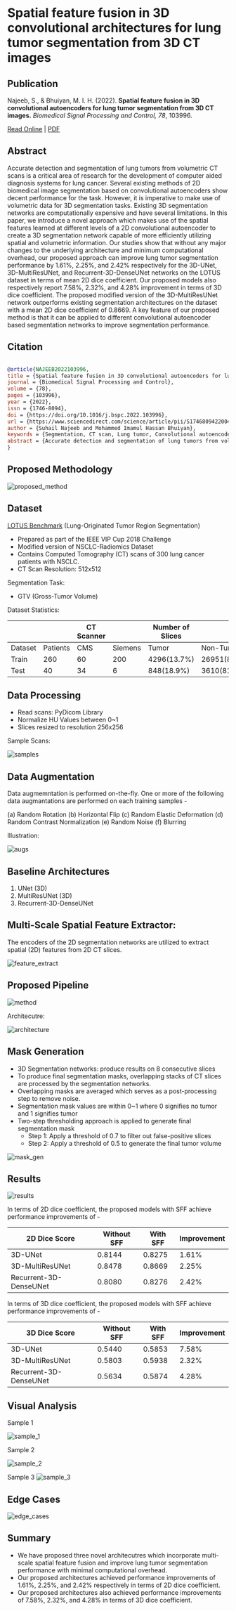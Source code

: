 # Spatial feature fusion in 3D convolutional architectures for lung tumor segmentation from 3D CT images

## Publication

Najeeb, S., & Bhuiyan, M. I. H. (2022). **Spatial feature fusion in 3D convolutional autoencoders for lung tumor segmentation from 3D CT images.** *Biomedical Signal Processing and Control, 78*, 103996.

[Read Online](https://www.sciencedirect.com/science/article/pii/S174680942200444X?casa_token=X-Q6xxJMUTgAAAAA:obFFHXJATpV7j-oAybaqx8dZYB2xGfeTh6KQ_C2WxXFruL3etqAsU_nsqy4Nr93Chfv7Inxubg) | [PDF](https://pdf.sciencedirectassets.com/273545/1-s2.0-S1746809422X00050/1-s2.0-S174680942200444X/main.pdf?X-Amz-Security-Token=IQoJb3JpZ2luX2VjEMP%2F%2F%2F%2F%2F%2F%2F%2F%2F%2FwEaCXVzLWVhc3QtMSJGMEQCIF8SKzZyo4bOWvXNrUf2UpXg%2BmF8tjsW%2FD1hLqIhISh9AiB8L33g%2F7RdiBT%2FijLG2JzF5oda5DjmrsJSQU4GSc1mnCrVBAi7%2F%2F%2F%2F%2F%2F%2F%2F%2F%2F8BEAUaDDA1OTAwMzU0Njg2NSIMooMWYelr8nWcl9HzKqkEsHgqp2eDLIj4xBTGnYd5qyY56FbK5kgWd7LJ%2FQwXv%2BPB6llILKMOZxYgMtFElnAoKJ4NevitLMvaxxYMTGj9p2dD5nALRK0sKY8a854P%2BnkoiYIP8frdCgsJOHCJ3ESdbxt%2BWnjU%2FvTAxyiYME6Ohl%2FhTYFkv4mxX%2FG3OtT0F0gDt8dOyCl5dPooetKHET2BSzqI94jwMtS9pcdc47tj0Vy9PwmyiuHmbQyaY%2FiYeXglikuq4eC63N7snayHOGDtNnr14axq6LX1NCNO27jzDy5iBZNHVAaGdGukDAVLlUsIzua8rZ%2Fu%2FGzfl60bIU8UogylHqALX7x2uZsq1rtkeRYuSjteQVTVj4Gjtp4FuiDFOcBr94HgbZ5mLuacrdvkBhNj4%2FfqMKogsD9it%2F5BXhRmKf5y64R%2BYKI52GpqQjjGSQWdR9mNkEqaPYGKE4AZULWVV7PvD2p70dNupMXqrKD0yZZpvHUb11hKuvjDtQ1YDQ2UnlBpTtU%2FvjAb6J8unQeG3s%2F0fIadiEgzeWac4dagZ%2FyIDVZGXDA%2FXDI5Tnw6jDnVwPK0wEFKX4Tp64myKrSOO50VRd8N0ENruoPwcA0Cp%2FeF303%2BqU9GQfnajblpmML0izJ%2B5%2F2B8h5uIK06EGNNv9hqHkmTPkoOMrP3l6pu%2BLY8IHGMefQuX2MK0%2BaeGb22stSUbfBlONF7XalwAwMrVvOpGs8z7g85aRwWsOT41nvv8%2FY8DTCBhMObBjqqAcUeoCD6cNn8HnLT3CW7kGOlU%2BmHZwM%2FQUgm6EYoJyfj%2F%2BbOUCjojQsuKc6MImwza9bkgozUraMIfE4ZG7Gtzu3fg3uHfvt8GFnyeLXHXONtb2PkWgN5mupfGGOWRvlsxtt1vsboUCN4Coj4qndV9Zz0hV1osRyo1FEfuyBzNeZrZ6x3c2htw6HEFZ%2BisMry7xmhLfznGye0gh1gLHVYe8tIMiX%2Ff6vykNO%2B&X-Amz-Algorithm=AWS4-HMAC-SHA256&X-Amz-Date=20221113T105339Z&X-Amz-SignedHeaders=host&X-Amz-Expires=300&X-Amz-Credential=ASIAQ3PHCVTYWP6BF2GI%2F20221113%2Fus-east-1%2Fs3%2Faws4_request&X-Amz-Signature=b9699deac0db01a4347287b6bc57a9a375783b0f3866c1d8cdc3fce2dfa08727&hash=63ba0220e66eec7e4895ab97aaea9773aff0b432415d6b2dbc1c1c7c228322e1&host=68042c943591013ac2b2430a89b270f6af2c76d8dfd086a07176afe7c76c2c61&pii=S174680942200444X&tid=spdf-efa1a12f-e548-4099-a25f-f479fb5ebdf4&sid=6b46bf4f74a3574a0e7a59e8af08c0fd2294gxrqa&type=client&ua=4d505c5101575350560756&rr=7696f7024a9fdf1c)

## Abstract

Accurate detection and segmentation of lung tumors from volumetric CT scans is a critical area of research for the development of computer aided diagnosis systems for lung cancer. Several existing methods of 2D biomedical image segmentation based on convolutional autoencoders show decent performance for the task. However, it is imperative to make use of volumetric data for 3D segmentation tasks. Existing 3D segmentation networks are computationally expensive and have several limitations. In this paper, we introduce a novel approach which makes use of the spatial features learned at different levels of a 2D convolutional autoencoder to create a 3D segmentation network capable of more efficiently utilizing spatial and volumetric information. Our studies show that without any major changes to the underlying architecture and minimum computational overhead, our proposed approach can improve lung tumor segmentation performance by 1.61%, 2.25%, and 2.42% respectively for the 3D-UNet, 3D-MultiResUNet, and Recurrent-3D-DenseUNet networks on the LOTUS dataset in terms of mean 2D dice coefficient. Our proposed models also respectively report 7.58%, 2.32%, and 4.28% improvement in terms of 3D dice coefficient. The proposed modified version of the 3D-MultiResUNet network outperforms existing segmentation architectures on the dataset with a mean 2D dice coefficient of 0.8669. A key feature of our proposed method is that it can be applied to different convolutional autoencoder based segmentation networks to improve segmentation performance.

## Citation

```bib

@article{NAJEEB2022103996,
title = {Spatial feature fusion in 3D convolutional autoencoders for lung tumor segmentation from 3D CT images},
journal = {Biomedical Signal Processing and Control},
volume = {78},
pages = {103996},
year = {2022},
issn = {1746-8094},
doi = {https://doi.org/10.1016/j.bspc.2022.103996},
url = {https://www.sciencedirect.com/science/article/pii/S174680942200444X},
author = {Suhail Najeeb and Mohammed Imamul Hassan Bhuiyan},
keywords = {Segmentation, CT scan, Lung tumor, Convolutional autoencoders, Deep learning},
abstract = {Accurate detection and segmentation of lung tumors from volumetric CT scans is a critical area of research for the development of computer aided diagnosis systems for lung cancer. Several existing methods of 2D biomedical image segmentation based on convolutional autoencoders show decent performance for the task. However, it is imperative to make use of volumetric data for 3D segmentation tasks. Existing 3D segmentation networks are computationally expensive and have several limitations. In this paper, we introduce a novel approach which makes use of the spatial features learned at different levels of a 2D convolutional autoencoder to create a 3D segmentation network capable of more efficiently utilizing spatial and volumetric information. Our studies show that without any major changes to the underlying architecture and minimum computational overhead, our proposed approach can improve lung tumor segmentation performance by 1.61%, 2.25%, and 2.42% respectively for the 3D-UNet, 3D-MultiResUNet, and Recurrent-3D-DenseUNet networks on the LOTUS dataset in terms of mean 2D dice coefficient. Our proposed models also respectively report 7.58%, 2.32%, and 4.28% improvement in terms of 3D dice coefficient. The proposed modified version of the 3D-MultiResUNet network outperforms existing segmentation architectures on the dataset with a mean 2D dice coefficient of 0.8669. A key feature of our proposed method is that it can be applied to different convolutional autoencoder based segmentation networks to improve segmentation performance.}
}

```


## Proposed Methodology

![proposed_method](figures/proposed_method.jpg)

## Dataset

[LOTUS Benchmark](http://i-sip.encs.concordia.ca/datasets.html#Radiomics) (Lung-Originated Tumor Region Segmentation)
- Prepared as part of the IEEE VIP Cup 2018 Challenge
- Modified version of NSCLC-Radiomics Dataset
- Contains Computed Tomography (CT) scans of 300 lung cancer patients with NSCLC.
- CT Scan Resolution: 512x512

Segmentation Task: 
- GTV (Gross-Tumor Volume)

Dataset Statistics:

|||CT Scanner||Number of Slices||
|--|--|--|--|--|--|
|Dataset|Patients|CMS|Siemens|Tumor|Non-Tumor|
|Train|260|60|200|4296(13.7%)|26951(86.3%)|
|Test|40|34|6|848(18.9%)|3610(81.1%)|

## Data Processing

- Read scans: PyDicom Library
- Normalize HU Values between 0~1
- Slices resized to resolution 256x256

Sample Scans:

![samples](figures/samples.jpg)

## Data Augmentation

Data augmemntation is performed on-the-fly. One or more of the following data augmantations are performed on each training samples - 

(a) Random Rotation
(b) Horizontal Flip
(c) Random Elastic Deformation
(d) Random Contrast Normalization
(e) Random Noise
(f) Blurring

Illustration: 

![augs](figures/augs.jpg)

## Baseline Architectures

1. UNet (3D)
2. MultiResUNet (3D)
3. Recurrent-3D-DenseUNet

## Multi-Scale Spatial Feature Extractor:

The encoders of the 2D segmentation networks are utilized to extract spatial (2D) features from 2D CT slices. 

![feature_extract](figures/feature_extract.gif)


## Proposed Pipeline

![method](figures/method.gif)

Architecutre: 

![architecture](figures/architecture.png)

## Mask Generation

- 3D Segmentation networks: produce results on 8 consecutive slices
- To produce final segmentation masks, overlapping stacks of CT slices are processed by the segmentation networks.
- Overlapping masks are averaged which serves as a post-processing step to remove noise.
- Segmentation mask values are within 0~1 where 0 signifies no tumor and 1 signifies tumor
- Two-step thresholding approach is applied to generate final segmentation mask
    - Step 1: Apply a threshold of 0.7 to filter out false-positive slices
    - Step 2: Apply a threshold of 0.5 to generate the final tumor volume

![mask_gen](figures/mask_gen.jpg)

## Results

![results](figures/results_3d.jpg)

In terms of 2D dice coefficient, the proposed models with SFF achieve performance improvements of - 

|2D Dice Score|Without SFF|With SFF|Improvement|
|--|--|--|--|
|3D-UNet|0.8144|0.8275|1.61%|
|3D-MultiResUNet|0.8478|0.8669|2.25%|
|Recurrent-3D-DenseUNet|0.8080|0.8276|2.42%|

In terms of 3D dice coefficient, the proposed models with SFF achieve performance improvements of -

|3D Dice Score|Without SFF|With SFF|Improvement|
|--|--|--|--|
|3D-UNet|0.5440|0.5853|7.58%|
|3D-MultiResUNet|0.5803|0.5938|2.32%|
|Recurrent-3D-DenseUNet|0.5634|0.5874|4.28%|

## Visual Analysis

Sample 1

![sample_1](figures/sample_1.png)

Sample 2

![sample_2](figures/sample_2.png)

Sample 3
![sample_3](figures/sample_3.png)


## Edge Cases

![edge_cases](figures/edge_cases.png)

## Summary

- We have proposed three novel architecutres which incorporate multi-scale spatial feature fusion and improve lung tumor segmentation performance with minimal computational overhead. 
- Our proposed architectures achieved performance improvements of 1.61%, 2.25%, and 2.42% respectively in terms of 2D dice coefficient. 
- Our proposed architectures also achieved performance improvements of 7.58%, 2.32%, and 4.28% in terms of 3D dice coefficient. 